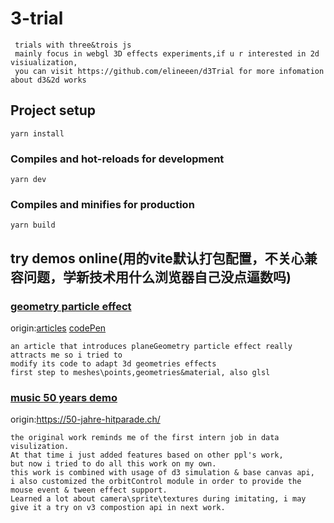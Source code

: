 # 3-trial
```
 trials with three&trois js
 mainly focus in webgl 3D effects experiments,if u r interested in 2d visiualization,
 you can visit https://github.com/elineeen/d3Trial for more infomation about d3&2d works
```
## Project setup
```
yarn install
```

### Compiles and hot-reloads for development
```
yarn dev
```

### Compiles and minifies for production
```
yarn build
```
## try demos online(用的vite默认打包配置，不关心兼容问题，学新技术用什么浏览器自己没点逼数吗)

### [geometry particle effect](https://elineeen.github.io/3-trial/#/polygonExplosion)
origin:[articles](https://juejin.cn/post/6937458449072521253#heading-10)
       [codePen](https://codepen.io/alphardex/full/vYyVxXO)
```
an article that introduces planeGeometry particle effect really attracts me so i tried to
modify its code to adapt 3d geometries effects
first step to meshes\points,geometries&material, also glsl
```

### [music 50 years demo](https://elineeen.github.io/3-trial/#/cameraTester)
origin:https://50-jahre-hitparade.ch/
```
the original work reminds me of the first intern job in data visulization.
At that time i just added features based on other ppl's work, 
but now i tried to do all this work on my own.
this work is combined with usage of d3 simulation & base canvas api,
i also customized the orbitControl module in order to provide the mouse event & tween effect support.
Learned a lot about camera\sprite\textures during imitating, i may give it a try on v3 compostion api in next work. 
```